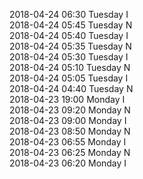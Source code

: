 2018-04-24 06:30 Tuesday  I  
2018-04-24 05:45 Tuesday  N  
2018-04-24 05:40 Tuesday  I  
2018-04-24 05:35 Tuesday  N  
2018-04-24 05:30 Tuesday  I  
2018-04-24 05:10 Tuesday  N  
2018-04-24 05:05 Tuesday  I  
2018-04-24 04:40 Tuesday  N  
2018-04-23 19:00 Monday  I  
2018-04-23 09:20 Monday  N  
2018-04-23 09:00 Monday  I  
2018-04-23 08:50 Monday  N  
2018-04-23 06:55 Monday  I  
2018-04-23 06:25 Monday  N  
2018-04-23 06:20 Monday  I  
